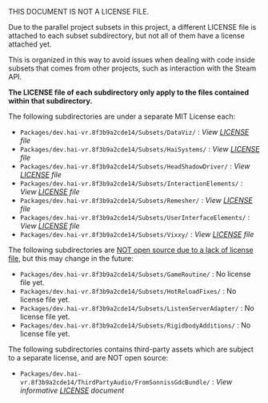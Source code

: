 THIS DOCUMENT IS NOT A LICENSE FILE.

Due to the parallel project subsets in this project, a different LICENSE file is
attached to each subset subdirectory, but not all of them have a license attached yet.

This is organized in this way to avoid issues when dealing with code inside subsets that comes from other projects,
such as interaction with the Steam API.

**The LICENSE file of each subdirectory only apply to the files contained within that subdirectory.**

The following subdirectories are under a separate MIT License each:
- `Packages/dev.hai-vr.8f3b9a2cde14/Subsets/DataViz/` : *View [LICENSE](Packages/dev.hai-vr.8f3b9a2cde14/Subsets/DataViz/LICENSE) file*
- `Packages/dev.hai-vr.8f3b9a2cde14/Subsets/HaiSystems/` : *View [LICENSE](Packages/dev.hai-vr.8f3b9a2cde14/Subsets/HaiSystems/LICENSE) file*
- `Packages/dev.hai-vr.8f3b9a2cde14/Subsets/HeadShadowDriver/` : *View [LICENSE](Packages/dev.hai-vr.8f3b9a2cde14/Subsets/HeadShadowDriver/LICENSE) file*
- `Packages/dev.hai-vr.8f3b9a2cde14/Subsets/InteractionElements/` : *View [LICENSE](Packages/dev.hai-vr.8f3b9a2cde14/Subsets/InteractionElements/LICENSE) file*
- `Packages/dev.hai-vr.8f3b9a2cde14/Subsets/Remesher/` : *View [LICENSE](Packages/dev.hai-vr.8f3b9a2cde14/Subsets/Remesher/LICENSE) file*
- `Packages/dev.hai-vr.8f3b9a2cde14/Subsets/UserInterfaceElements/` : *View [LICENSE](Packages/dev.hai-vr.8f3b9a2cde14/Subsets/UserInterfaceElements/LICENSE) file*
- `Packages/dev.hai-vr.8f3b9a2cde14/Subsets/Vixxy/` : *View [LICENSE](Packages/dev.hai-vr.8f3b9a2cde14/Subsets/Vixxy/LICENSE) file*

The following subdirectories are [NOT open source due to a lack of license file](https://choosealicense.com/no-permission/), but this may change in the future:
- `Packages/dev.hai-vr.8f3b9a2cde14/Subsets/GameRoutine/` : No license file yet.
- `Packages/dev.hai-vr.8f3b9a2cde14/Subsets/HotReloadFixes/` : No license file yet.
- `Packages/dev.hai-vr.8f3b9a2cde14/Subsets/ListenServerAdapter/` : No license file yet.
- `Packages/dev.hai-vr.8f3b9a2cde14/Subsets/RigidbodyAdditions/` : No license file yet.

The following subdirectories contains third-party assets which are subject to a separate license, and are NOT open source:
- `Packages/dev.hai-vr.8f3b9a2cde14/ThirdPartyAudio/FromSonnissGdcBundle/` : *View informative [LICENSE](Packages/dev.hai-vr.8f3b9a2cde14/ThirdPartyAudio/FromSonnissGdcBundle/LICENSE.md) document*
